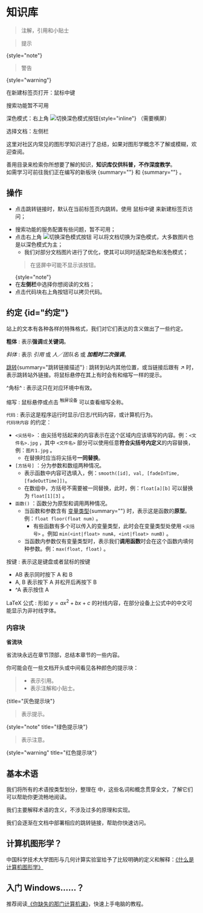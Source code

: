 # 知识库

<tldr>

> 注解，引用和小贴士

> 提示
> 
{style="note"}

> 警告
>
{style="warning"}

在新建标签页打开：<shortcut>鼠标中键</shortcut>

[//]: # (高级搜索：<shortcut>Ctrl</shortcut><shortcut>K</shortcut>)
搜索功能暂不可用

深色模式：右上角 ![切换深色模式按钮](https://resources.jetbrains.com/help/img/writerside/systemTheme_dark.svg){style="inline"} （需要横屏）

选择文档：左侧栏
</tldr>

这里对社区内常见的图形学知识进行了总结，如果对图形学概念不了解或模糊，欢迎查阅。

善用目录来检索你所想要了解的知识，**知识库仅供科普，不作深度教学**。  
如需学习可前往我们正在编写的新板块 [](shaderTutorial.md){summary=""} 和 [](resourceTutorial.md){summary=""} 。

## 操作

- 点击跳转链接时，默认在当前标签页内跳转。使用 <shortcut>鼠标中键</shortcut> 来新建标签页访问；

[//]: # (- 使用 <shortcut>Ctrl</shortcut><shortcut>K</shortcut> 进行高级搜索；)
- 搜索功能的服务配置有些问题，暂不可用；
- 点击右上角 <img src="https://resources.jetbrains.com/help/img/writerside/systemTheme_dark.svg" alt="切换深色模式按钮"/> 可以将文档切换为深色模式，大多数图片也是以深色模式为主；
  - 我们对部分文档图片进行了优化，使其可以同时适配深色和浅色模式；
  > 在竖屏中可能不显示该按钮。
  >
  {style="note"}
- 在**左侧栏**中选择你想阅读的文档；
- 点击代码块右上角按钮可以拷贝代码。

## 约定 {id="约定"}

站上的文本有各种各样的特殊格式，我们对它们表达的含义做出了一些约定。

**粗体**
: 表示**强调**或**关键词**。

*斜体*
: 表示 *引用* 或 *人／团队名* 或 **_加粗时二次强调_**。

[跳转](#约定){summary="跳转链接描述"}
: 跳转到站内其他位置，或当链接后跟有 ↗ 时，表示跳转站外链接。将鼠标悬停在其上有时会有和缩写一样的提示。

^角标^
: 表示这只在对应环境中有效。

<tooltip term="缩写">缩写</tooltip>
: 鼠标悬停或点击 <sup>触屏设备</sup> 可以查看缩写全称。

`代码`
: 表示这是程序运行时显示/日志/代码内容，或计算机行为。  
`代码块内容` 的约定：
- `<尖括号>` ：由尖括号括起来的内容表示在这个区域内应该填写的内容。例：`<文件名>.jpg` ，其中 `<文件名>` 部分可以使用任意**符合尖括号内定义**的内容替换，例：`图片1.jpg` 。
    - 在替换时应当将尖括号**一同替换**。
- `[方括号]` ：分为参数和数组两种情况。
    - 表示函数中内容可选填入，例：`smooth([id], val, [fadeInTime, [fadeOutTime]])`。
    - 在数组中，方括号不需要被一同替换，此时，例：`float[a][b]` 可以替换为 `float[1][3]` 。
- `函数()` ：函数分为原型和调用两种情况。
    - 当函数和参数含有 [变量类型](terms.md#变量类型和修饰符){summary=""} 时，表示这是函数的**原型**。例：`float floor(float num)` 。
      - 有些函数有多个可以传入的变量类型，此时会在变量类型处使用 `<尖括号>` 。例如 `min(<int|float> numA, <int|float> numB)` 。
    - 当函数内参数仅有变量类型时，表示我们**调用函数**时会在这个函数内填何种参数。例：`max(float, float)` 。

<shortcut>按键</shortcut>
: 表示这是键盘或者鼠标的按键
- <shortcut>A</shortcut><shortcut>B</shortcut> 表示同时按下 A 和 B
- <shortcut>A</shortcut>, <shortcut>B</shortcut> 表示按下 A 并松开后再按下 B
- <shortcut>^A</shortcut> 表示按住 A

$\text{LaTeX}$ 公式
: 形如 $y = ax^2 + bx + c$ 的衬线内容，在部分设备上公式中的中文可能显示为非衬线字体。

### 内容块

<tldr>

**省流块**

省流块永远在章节顶部，总结本章节的一些内容。
</tldr>

你可能会在一些文档开头或中间看见各种颜色的提示块：

> - 表示引用。
> - 表示注解和小贴士。
>
{title="灰色提示块"}

> 表示提示。
>
{style="note" title="绿色提示块"}

> 表示注意。
>
{style="warning" title="红色提示块"}

## 基本术语

我们将所有的术语按类型划分，整理在 [](terms.md) 中，这些名词和概念贯穿全文，了解它们可以帮助你更流畅地阅读。

我们主要解释术语的含义，不涉及过多的原理和实现。

我们会逐渐在文档中部署相应的跳转链接，帮助你快速访问。

## 计算机图形学？

中国科学技术大学图形与几何计算实验室给予了比较明确的定义和解释：[《什么是计算机图形学》](http://staff.ustc.edu.cn/~lgliu/Resources/CG/What_is_CG.htm)

## 入门 Windows……？

推荐阅读[《你缺失的那门计算机课》](https://www.criwits.top/missing/)，快速上手电脑的教程。
